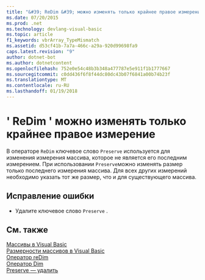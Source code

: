 ```yaml
---
title: "&#39; ReDim &#39; можно изменять только крайнее правое измерение"
ms.date: 07/20/2015
ms.prod: .net
ms.technology: devlang-visual-basic
ms.topic: article
f1_keywords: vbrArray_TypeMismatch
ms.assetid: d53cf41b-7a7a-466c-a29a-920d99698fa9
caps.latest.revision: "9"
author: dotnet-bot
ms.author: dotnetcontent
ms.openlocfilehash: 752e0e54c48b3b348a477787e5e911f1b1777667
ms.sourcegitcommit: c0dd436f6f8f44dc80dc43b07f6841a00b74b23f
ms.translationtype: MT
ms.contentlocale: ru-RU
ms.lasthandoff: 01/19/2018
---
```

# <a name="39redim39-can-only-change-the-right-most-dimension"></a>&#39; ReDim &#39; можно изменять только крайнее правое измерение
В операторе `ReDim` ключевое слово `Preserve` используется для изменения измерения массива, которое не является его последним измерением. При использовании `Preserve`можно изменять размер только последнего измерения массива. Для всех других измерений необходимо указать тот же размер, что и для существующего массива.  
  
## <a name="to-correct-this-error"></a>Исправление ошибки  
  
-   Удалите ключевое слово `Preserve` .  
  
## <a name="see-also"></a>См. также  
 [Массивы в Visual Basic](~/docs/visual-basic/programming-guide/language-features/arrays/index.md)  
 [Размерности массивов в Visual Basic](~/docs/visual-basic/programming-guide/language-features/arrays/array-dimensions.md)  
 [Оператор reDim](../../visual-basic/language-reference/statements/redim-statement.md)  
 [Оператор Dim](../../visual-basic/language-reference/statements/dim-statement.md)  
 [Preserve — удалить](http://msdn.microsoft.com/library/91badeab-b4e0-48b6-92c9-9f0c8f995d81)
